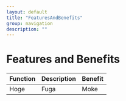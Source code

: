 ```yaml
---
layout: default
title: "FeaturesAndBenefits"
group: navigation
description: ""
---
```


# Features and Benefits

|Function|Description|Benefit|
|----|----|----|
|Hoge|Fuga|Moke|

